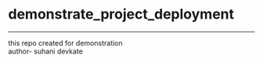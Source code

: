 # demonstrate_project_deployment
<hr>
this repo created for demonstration
<br>
author- suhani devkate
